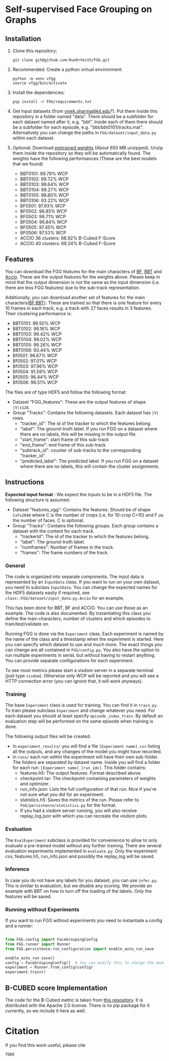 # Self-supervised Face Grouping on Graphs



## Installation

1. Clone this repository:
    ```
    git clone git@github.com:RunOrVeith/FGG.git
    ```
2. Recommended: Create a python virtual environment:
    ```
    python -m venv vfgg
    source vfgg/bin/activate
    ```
3. Install the dependencies:
    ```
    pip install -r FGG/requirements.txt
    ```
4. Get input datasets (from vivek.sharma@kit.edu?).
Put them inside this repository in a folder named "data".
There should be a subfolder for each dataset named after it, e.g. "bbt".
Inside each of them there should be a subfolder for each episode, e.g. "bbt/bbt0101/tracks.mat".
Alternatively you can change the paths in `FGG/dataset/input_data.py` within each dataset.


5. Optional: Download [pretrained weights](https://drive.google.com/uc?export=download&id=1VkFMpiMkYI1_SpBQ05EQjB0Y2P7vYdgr) 
    (About 650 MB unzipped). Unzip them inside the repository so they will be automatically found.
    The weights have the following performances (These are the best models that we found) 
    - BBT0101: 99.79% WCP
    - BBT0102: 99.72% WCP
    - BBT0103: 99.64% WCP
    - BBT0104: 99.27% WCP
    - BBT0105: 98.80% WCP
    - BBT0106: 93.22% WCP
    - BF0501: 97.93% WCP
    - BF0502: 98.85% WCP
    - BF0503: 98.71% WCP
    - BF0504: 96.84% WCP
    - BF0505: 97.45% WCP
    - BF0506: 97.53% WCP 
    - ACCIO 36 clusters: 68.92% B-Cubed F-Score
    - ACCIO 40 clusters: 69.24% B-Cubed F-Score
    

## Features

You can download the FGG features for the main characters of [BF](https://drive.google.com/uc?export=download&id=1QAjeSEAEMP4vgmbj42ypFPYwqK_lxP1n), [BBT](https://drive.google.com/uc?export=download&id=1zG6J_cUsIZGm8DVqlPYo6e9sGnlHMwnf) and [Accio](https://drive.google.com/uc?export=download&id=1yhtipY3l1U-geSSqk2ikgIg0M6ZmrMEK).
These are the output features for the weights above.
Please keep in mind that the output dimension is not the same as the input dimension (i.e. there are less FGG features)
due to the sub-track representation.

Additionally, you can download another set of features for the main characters([BF](https://drive.google.com/uc?export=download&id=1Lok3O2oZhA5zdLeivpccROZREU9fAiGW),[BBT](https://drive.google.com/uc?export=download&id=1p_6kJCWMtANSk_LnHgFACjV6TESIfBr8)).
These are trained so that there is one feature for every 10 frames in each track, e.g. a track with 27 faces results in 3 features.
Their clustering performance is:
- BBT0101: 99.50% WCP
- BBT0102: 98.16% WCP
- BBT0103: 99.42% WCP
- BBT0104: 99.02% WCP
- BBT0105: 99.26% WCP
- BBT0106: 93.44% WCP
- Bf0501: 96.67% WCP
- Bf0502: 97.01% WCP
- Bf0503: 97.96% WCP
- Bf0504: 91.59% WCP
- Bf0505: 96.44% WCP
- Bf0506: 96.51% WCP

The files are of type HDF5 and follow the following format:

- Dataset "FGG_features": These are the output features of shape `|V|x128`.
- Group "Tracks": Contains the following  datasets. Each dataset has `|V|` rows.
    - "tracker_id": The id of the tracker to which the features belong.
    - "label": The ground-truth label. If you run  FGG on a dataset where there are no labels, this will be missing in the output file.
    - "start_frame": start frame of this sub-track
    - "end_frame": end frame of this sub-track
    - "subtrack_id": counter of sub-tracks to the corresponding "tracker_id"
    - "predicted_label": The predicted label. If you run  FGG on a dataset where there are no labels, this will contain the cluster assignments.
    
    
## Instructions


__Expected input format__ :
We expect the inputs to be in a HDF5 file.
The following structure is assumed:

- Dataset "features_vgg": Contains the features. Should be of shape `CxFx2048` where C is the number of crops (i.e. for 10-crop C=10) and F us the number of faces. C is optional.
- Group "Tracks": Contains the following groups. Each group contains a dataset with the content for each track.
    - "trackerId": The id of the tracker to which the features belong.
    - "label": The ground-truth label.
    - "numframes": Number of frames in the track.
    - "frames": The frame numbers of the track.


### General

The code is organized into separate components.
The input data is represented by an `InputData` class.
If you want to run on your own dataset, you need to subclass `InputData`.
You can change the expected names for the HDF5 datasets easily if required, see
`class::FGG/dataset/input_data.py.Accio` for an example.

This has been done for BBT, BF and ACCIO. 
You can use those as an example.
The code is also documented.
By instantiating this class you define the main characters, number of clusters and which episodes to train/test/validate on.

Running FGG is done via the `Experiment` class.
Each experiment is named by the name of the class and a timestamp when the experiment is started.
Here you can specify which dataset to use and much more.
The exact things you can change are all contained in `FGG/config.py`.
You also have the option to run multiple experiments in serial, but without having to restart anything.
You can provide separate configurations for each experiment.
                          
To see most metrics please start a visdom server in a separate terminal (just type `visdom`).
Otherwise only WCP will be reported and you will see a HTTP connection error (you can ignore that, it will work anyways).                         
                       
### Training

The base `Experiment` class is used for training.
You can find it in `train.py`.
To train please subclass `Experiment` and change whatever you need.
For each dataset you should at least specify `episode_index_train`.
By default an evaluation step will be performed on the same episode when training is done.

The following output files will be created:

- In `experiment_results/` you will find a file `[Experiment name].csv` listing all the outputs, and any changes of the model you might have recorded.
- in `runs/` each run within the experiment will have their own sub-folder. The folders are separated by dataset name.
  Inside you will find a folder for each run: `[Experiment name]_[run_idx]`. This folder contains:
  - features.h5: The output features. Format described above.
  - checkpoint.tar: The checkpoint containing parameters of weights and optimizer.
  - run_info.json: Lists the full configuration of that run. Nice if you're not sure what you did for an experiment.
  - statistics.h5: Saves the metrics of the run. Please refer to `FGG/persistence/statistics.py` for the format.
  - If you had a visdom server running, you will also receive replay_log.json with which you can recreate the visdom plots.
  
### Evaluation

The `EvalExperiment` subclass is provided for convenience to allow to only evaluate a pre-trained model
without any further training.
There are several evaluation experiments implemented in `evaluate.py`.
Only the experiment csv, features.h5, run_info.json and possibly the replay_log will be saved.

### Inference

In case you do not have any labels for you dataset, you can use `infer.py`.
This is similar to evaluation, but we disable any scoring.
We provide an example with BBT on how to turn off the loading of the labels.
Only the features will be saved.
    
    
    
### Running without Experiments

If you want to run FGG without experiments you need to instantiate a config and a runner:
```python

from FGG.config import FaceGroupingConfig
from FGG.runner import Runner
from FGG.persistence.run_configuration import enable_auto_run_save

enable_auto_run_save()
config = FaceGroupingConfig()  # You can modify this to change the mode's behavior.
experiment = Runner.from_config(config)
experiment.train()
```
## B-CUBED score Implementation

The code for the B-Cubed metric is taken from [this repository](https://github.com/m-wiesner/BCUBED).
It is distributed with the Apache 2.0 license.
There is no pip package for it currently, so we include it here as well.


# Citation

If you find this work useful, please cite

```
TODO
```
